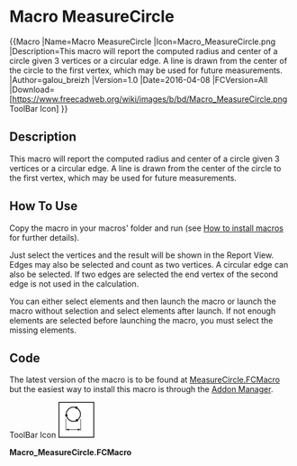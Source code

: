 # Macro MeasureCircle
  {{Macro
|Name=Macro MeasureCircle
|Icon=Macro_MeasureCircle.png
|Description=This macro will report the computed radius and center of a circle given 3 vertices or a circular edge.
A line is drawn from the center of the circle to the first vertex, which may be used for future measurements.
|Author=galou_breizh
|Version=1.0
|Date=2016-04-08
|FCVersion=All
|Download=[https://www.freecadweb.org/wiki/images/b/bd/Macro_MeasureCircle.png ToolBar Icon]
}}

## Description

This macro will report the computed radius and center of a circle given 3 vertices or a circular edge. A line is drawn from the center of the circle to the first vertex, which may be used for future measurements.

 

## How To Use 

Copy the macro in your macros\' folder and run (see [How to install macros](How_to_install_macros.md) for further details).

Just select the vertices and the result will be shown in the Report View. Edges may also be selected and count as two vertices. A circular edge can also be selected. If two edges are selected the end vertex of the second edge is not used in the calculation.

You can either select elements and then launch the macro or launch the macro without selection and select elements after launch. If not enough elements are selected before launching the macro, you must select the missing elements.

## Code

The latest version of the macro is to be found at [MeasureCircle.FCMacro](https://raw.githubusercontent.com/FreeCAD/FreeCAD-macros/master/Information/MeasureCircle.FCMacro) but the easiest way to install this macro is through the [Addon Manager](Addon_Manager.md). 

ToolBar Icon ![](images/Macro_MeasureCircle.png )

**Macro\_MeasureCircle.FCMacro**




